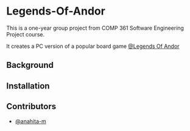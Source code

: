 # Legends-Of-Andor
This is a one-year group project from COMP 361 Software Engineering Project course.

It creates a PC version of a popular board game [@Legends Of Andor](http://legendsofandor.com)

## Background

## Installation

## Contributors
- [@anahita-m](https://github.com/anahita-m)



## 
